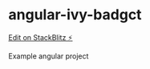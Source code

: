 # angular-ivy-badgct

[Edit on StackBlitz ⚡️](https://stackblitz.com/edit/angular-ivy-badgct)

Example angular project 